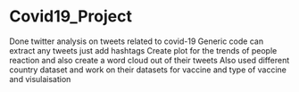 # Covid19_Project
Done twitter analysis on tweets related to covid-19
Generic code can extract any tweets just add hashtags
Create plot for the trends of people reaction and also create a word cloud out of their tweets
Also used different country dataset and work on their datasets for vaccine and type of vaccine and visulaisation
